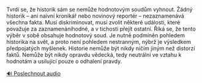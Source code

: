 
Tvrdí se, že historik sám se nemůže hodnotovým soudům vyhnout. Žádný historik – ani naivní kronikář nebo novinový reportér – nezaznamenává všechna fakta. Musí diskriminovat, musí zvolit některé události, které považuje za zaznamenáníhodné, a v tichosti přejít ostatní. Říká se, že tento výběr v sobě obsahuje hodnotový soud. Je nutně podmíněn pohledem historika na svět, a proto není pohledem nestranným, nýbrž je výsledkem předpojatých myšlenek. Historie nemůže být nikdy ničím jiným než distorzí faktů. Nemůže být nikdy opravdu vědecká, tedy neutrální ve vztahu k hodnotám a usilující pouze o odhalení pravdy.

[🔊 Poslechnout audio](/data/7-paragraphs/audio/chapter_19/para_004-Tvrd-se-e-historik-sm-se-neme-hodnotovm-sou.mp3)
